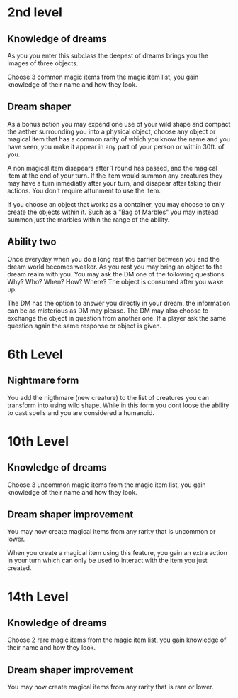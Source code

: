 # 2nd level

## Knowledge of dreams

As you you enter this subclass the deepest of dreams brings you the images of three objects.

Choose 3 common magic items from the magic item list, you gain knowledge of their name and how they look.

## Dream shaper

As a bonus action you may expend one use of your wild shape and compact the aether surrounding you into a physical object, choose any object or magical item that has a common rarity of which you know the name and you have seen, you make it appear in any part of your person or within 30ft. of you.

A non magical item disapears after 1 round has passed, and the magical item at the end of your turn. If the item would summon any creatures they may have a turn inmediatly after your turn, and disapear after taking their actions. You don't require attunment to use the item.

If you choose an object that works as a container, you may choose to only create the objects within it. Such as a "Bag of Marbles" you may instead summon just the marbles within the range of the ability.

## Ability two

Once everyday when you do a long rest the barrier between you and the dream world becomes weaker. As you rest you may bring an object to the dream realm with you. You may ask the DM one of the following questions: Why? Who? When? How? Where? The object is consumed after you wake up.

The DM has the option to answer you directly in your dream, the information can be as misterious as DM may please. The DM may also choose to exchange the object in question from another one. If a player ask the same question again the same response or object is given.

# 6th Level

## Nightmare form

You add the nigthmare (new creature) to the list of creatures you can transform into using wild shape. While in this form you dont loose the ability to cast spells and you are considered a humanoid.


# 10th Level

## Knowledge of dreams

Choose 3 uncommon magic items from the magic item list, you gain knowledge of their name and how they look.

## Dream shaper improvement

You may now create magical items from any rarity that is uncommon or lower. 

When you create a magical item using this feature, you gain an extra action in your turn which can only be used to interact with the item you just created.


# 14th Level

## Knowledge of dreams

Choose 2 rare magic items from the magic item list, you gain knowledge of their name and how they look.

## Dream shaper improvement

You may now create magical items from any rarity that is rare or lower. 